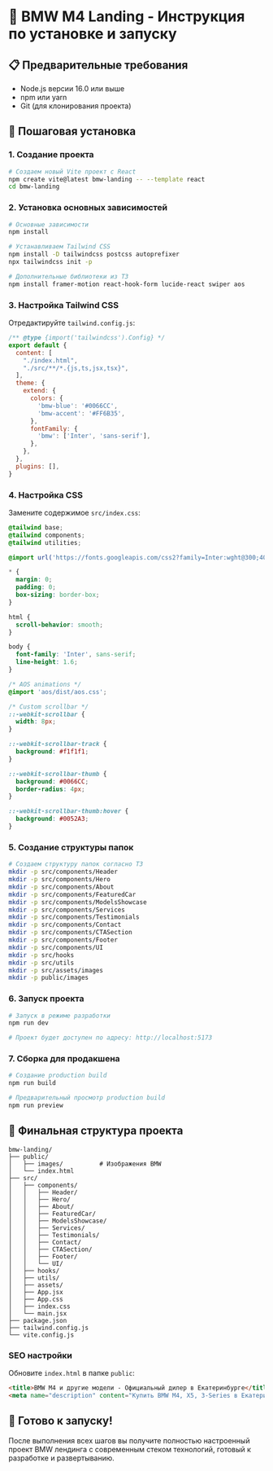 # 🚗 BMW M4 Landing - Инструкция по установке и запуску

## 📋 Предварительные требования

- Node.js версии 16.0 или выше
- npm или yarn
- Git (для клонирования проекта)

## 🚀 Пошаговая установка

### 1. Создание проекта

```bash
# Создаем новый Vite проект с React
npm create vite@latest bmw-landing -- --template react
cd bmw-landing
```

### 2. Установка основных зависимостей

```bash
# Основные зависимости
npm install

# Устанавливаем Tailwind CSS
npm install -D tailwindcss postcss autoprefixer
npx tailwindcss init -p

# Дополнительные библиотеки из ТЗ
npm install framer-motion react-hook-form lucide-react swiper aos
```

### 3. Настройка Tailwind CSS

Отредактируйте `tailwind.config.js`:

```javascript
/** @type {import('tailwindcss').Config} */
export default {
  content: [
    "./index.html",
    "./src/**/*.{js,ts,jsx,tsx}",
  ],
  theme: {
    extend: {
      colors: {
        'bmw-blue': '#0066CC',
        'bmw-accent': '#FF6B35',
      },
      fontFamily: {
        'bmw': ['Inter', 'sans-serif'],
      },
    },
  },
  plugins: [],
}
```

### 4. Настройка CSS

Замените содержимое `src/index.css`:

```css
@tailwind base;
@tailwind components;
@tailwind utilities;

@import url('https://fonts.googleapis.com/css2?family=Inter:wght@300;400;500;600;700;800;900&display=swap');

* {
  margin: 0;
  padding: 0;
  box-sizing: border-box;
}

html {
  scroll-behavior: smooth;
}

body {
  font-family: 'Inter', sans-serif;
  line-height: 1.6;
}

/* AOS animations */
@import 'aos/dist/aos.css';

/* Custom scrollbar */
::-webkit-scrollbar {
  width: 8px;
}

::-webkit-scrollbar-track {
  background: #f1f1f1;
}

::-webkit-scrollbar-thumb {
  background: #0066CC;
  border-radius: 4px;
}

::-webkit-scrollbar-thumb:hover {
  background: #0052A3;
}
```

### 5. Создание структуры папок

```bash
# Создаем структуру папок согласно ТЗ
mkdir -p src/components/Header
mkdir -p src/components/Hero
mkdir -p src/components/About
mkdir -p src/components/FeaturedCar
mkdir -p src/components/ModelsShowcase
mkdir -p src/components/Services
mkdir -p src/components/Testimonials
mkdir -p src/components/Contact
mkdir -p src/components/CTASection
mkdir -p src/components/Footer
mkdir -p src/components/UI
mkdir -p src/hooks
mkdir -p src/utils
mkdir -p src/assets/images
mkdir -p public/images
```

### 6. Запуск проекта

```bash
# Запуск в режиме разработки
npm run dev

# Проект будет доступен по адресу: http://localhost:5173
```

### 7. Сборка для продакшена

```bash
# Создание production build
npm run build

# Предварительный просмотр production build
npm run preview
```

## 📁 Финальная структура проекта

```
bmw-landing/
├── public/
│   ├── images/          # Изображения BMW
│   └── index.html
├── src/
│   ├── components/
│   │   ├── Header/
│   │   ├── Hero/
│   │   ├── About/
│   │   ├── FeaturedCar/
│   │   ├── ModelsShowcase/
│   │   ├── Services/
│   │   ├── Testimonials/
│   │   ├── Contact/
│   │   ├── CTASection/
│   │   ├── Footer/
│   │   └── UI/
│   ├── hooks/
│   ├── utils/
│   ├── assets/
│   ├── App.jsx
│   ├── App.css
│   ├── index.css
│   └── main.jsx
├── package.json
├── tailwind.config.js
└── vite.config.js
```

### SEO настройки
Обновите `index.html` в папке `public`:

```html
<title>BMW M4 и другие модели - Официальный дилер в Екатеринбурге</title>
<meta name="description" content="Купить BMW M4, X5, 3-Series в Екатеринбурге. Официальный дилер BMW. Тест-драйв, Trade-in, сервис. ☎ +7 (343) 123-45-67">
```

## 🚀 Готово к запуску!

После выполнения всех шагов вы получите полностью настроенный проект BMW лендинга с современным стеком технологий, готовый к разработке и развертыванию.